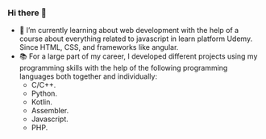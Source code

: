 ### Hi there 👋

- 🌱 I’m currently learning about web development with the help of a course about everything related to javascript in learn platform Udemy. Since  HTML, CSS, and frameworks like angular. 
- 📚 For a large part of my career, I developed different projects using my programming skills with the help of the following programming languages both together and individually:
  * C/C++.
  * Python.
  * Kotlin.
  * Assembler.
  * Javascript.
  * PHP.


